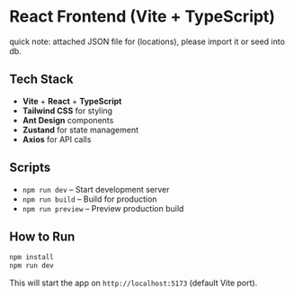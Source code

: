 # React Frontend (Vite + TypeScript)

quick note: attached JSON file for (locations), please import it or seed into db.

## Tech Stack

- **Vite** + **React** + **TypeScript**
- **Tailwind CSS** for styling
- **Ant Design** components
- **Zustand** for state management
- **Axios** for API calls

## Scripts

- `npm run dev` – Start development server
- `npm run build` – Build for production
- `npm run preview` – Preview production build

## How to Run

```bash
npm install
npm run dev
```

This will start the app on `http://localhost:5173` (default Vite port).
